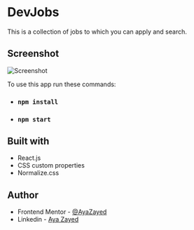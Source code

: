 # DevJobs

This is a collection of jobs to which you can apply and search.

## Screenshot

![Screenshot](https://res.cloudinary.com/dcfrq5i2y/image/upload/v1691022013/projects%20screenshots/DevJobs.jpg)

To use this app run these commands:

- ### `npm install`

- ### `npm start`

## Built with

- React.js
- CSS custom properties
- Normalize.css

## Author

- Frontend Mentor - [@AyaZayed](https://www.frontendmentor.io/profile/AyaZayed)
- Linkedin - [Aya Zayed](https://www.linkedin.com/in/aya-zayed-2000/)

